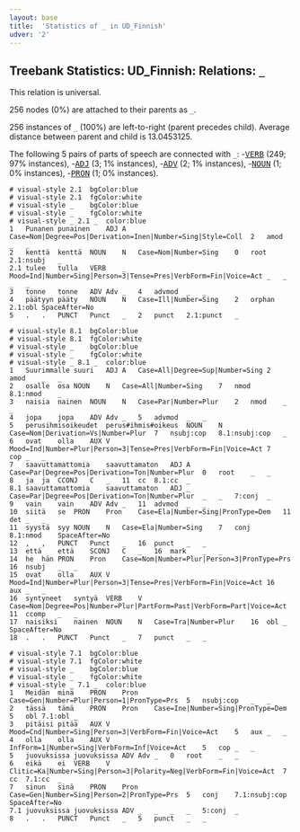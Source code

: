 ```yaml
---
layout: base
title:  'Statistics of _ in UD_Finnish'
udver: '2'
---
```


## Treebank Statistics: UD_Finnish: Relations: `_`

This relation is universal.

256 nodes (0%) are attached to their parents as `_`.

256 instances of `_` (100%) are left-to-right (parent precedes child).
Average distance between parent and child is 13.0453125.

The following 5 pairs of parts of speech are connected with `_`: -<tt><a href="fi-pos-VERB.html">VERB</a></tt> (249; 97% instances), -<tt><a href="fi-pos-ADJ.html">ADJ</a></tt> (3; 1% instances), -<tt><a href="fi-pos-ADV.html">ADV</a></tt> (2; 1% instances), -<tt><a href="fi-pos-NOUN.html">NOUN</a></tt> (1; 0% instances), -<tt><a href="fi-pos-PRON.html">PRON</a></tt> (1; 0% instances).


~~~ conllu
# visual-style 2.1	bgColor:blue
# visual-style 2.1	fgColor:white
# visual-style _	bgColor:blue
# visual-style _	fgColor:white
# visual-style _ 2.1 _	color:blue
1	Punanen	punainen	ADJ	A	Case=Nom|Degree=Pos|Derivation=Inen|Number=Sing|Style=Coll	2	amod	_	_
2	kenttä	kenttä	NOUN	N	Case=Nom|Number=Sing	0	root	2.1:nsubj	_
2.1	tulee	tulla	VERB	_	Mood=Ind|Number=Sing|Person=3|Tense=Pres|VerbForm=Fin|Voice=Act	_	_	_	_
3	tonne	tonne	ADV	Adv	_	4	advmod	_	_
4	päätyyn	pääty	NOUN	N	Case=Ill|Number=Sing	2	orphan	2.1:obl	SpaceAfter=No
5	.	.	PUNCT	Punct	_	2	punct	2.1:punct	_

~~~


~~~ conllu
# visual-style 8.1	bgColor:blue
# visual-style 8.1	fgColor:white
# visual-style _	bgColor:blue
# visual-style _	fgColor:white
# visual-style _ 8.1 _	color:blue
1	Suurimmalle	suuri	ADJ	A	Case=All|Degree=Sup|Number=Sing	2	amod	_	_
2	osalle	osa	NOUN	N	Case=All|Number=Sing	7	nmod	8.1:nmod	_
3	naisia	nainen	NOUN	N	Case=Par|Number=Plur	2	nmod	_	_
4	jopa	jopa	ADV	Adv	_	5	advmod	_	_
5	perusihmisoikeudet	perus#ihmis#oikeus	NOUN	N	Case=Nom|Derivation=Vs|Number=Plur	7	nsubj:cop	8.1:nsubj:cop	_
6	ovat	olla	AUX	V	Mood=Ind|Number=Plur|Person=3|Tense=Pres|VerbForm=Fin|Voice=Act	7	cop	_	_
7	saavuttamattomia	saavuttamaton	ADJ	A	Case=Par|Degree=Pos|Derivation=Ton|Number=Plur	0	root	_	_
8	ja	ja	CCONJ	C	_	11	cc	8.1:cc	_
8.1	saavuttamattomia	saavuttamaton	ADJ	_	Case=Par|Degree=Pos|Derivation=Ton|Number=Plur	_	_	7:conj	_
9	vain	vain	ADV	Adv	_	11	advmod	_	_
10	siitä	se	PRON	Pron	Case=Ela|Number=Sing|PronType=Dem	11	det	_	_
11	syystä	syy	NOUN	N	Case=Ela|Number=Sing	7	conj	8.1:nmod	SpaceAfter=No
12	,	,	PUNCT	Punct	_	16	punct	_	_
13	että	että	SCONJ	C	_	16	mark	_	_
14	he	hän	PRON	Pron	Case=Nom|Number=Plur|Person=3|PronType=Prs	16	nsubj	_	_
15	ovat	olla	AUX	V	Mood=Ind|Number=Plur|Person=3|Tense=Pres|VerbForm=Fin|Voice=Act	16	aux	_	_
16	syntyneet	syntyä	VERB	V	Case=Nom|Degree=Pos|Number=Plur|PartForm=Past|VerbForm=Part|Voice=Act	11	ccomp	_	_
17	naisiksi	nainen	NOUN	N	Case=Tra|Number=Plur	16	obl	_	SpaceAfter=No
18	.	.	PUNCT	Punct	_	7	punct	_	_

~~~


~~~ conllu
# visual-style 7.1	bgColor:blue
# visual-style 7.1	fgColor:white
# visual-style _	bgColor:blue
# visual-style _	fgColor:white
# visual-style _ 7.1 _	color:blue
1	Meidän	minä	PRON	Pron	Case=Gen|Number=Plur|Person=1|PronType=Prs	5	nsubj:cop	_	_
2	tässä	tämä	PRON	Pron	Case=Ine|Number=Sing|PronType=Dem	5	obl	7.1:obl	_
3	pitäisi	pitää	AUX	V	Mood=Cnd|Number=Sing|Person=3|VerbForm=Fin|Voice=Act	5	aux	_	_
4	olla	olla	AUX	V	InfForm=1|Number=Sing|VerbForm=Inf|Voice=Act	5	cop	_	_
5	juovuksissa	juovuksissa	ADV	Adv	_	0	root	_	_
6	eikä	ei	VERB	V	Clitic=Ka|Number=Sing|Person=3|Polarity=Neg|VerbForm=Fin|Voice=Act	7	cc	7.1:cc	_
7	sinun	sinä	PRON	Pron	Case=Gen|Number=Sing|Person=2|PronType=Prs	5	conj	7.1:nsubj:cop	SpaceAfter=No
7.1	juovuksissa	juovuksissa	ADV	_	_	_	_	5:conj	_
8	.	.	PUNCT	Punct	_	5	punct	_	_

~~~


